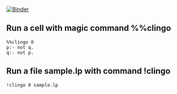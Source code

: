 [![Binder](https://mybinder.org/badge_logo.svg)](https://mybinder.org/v2/gh/krr-up/notebook.git/examples)

## Run a cell with magic command %%clingo
```
%%clingo 0
p:- not q.
q:- not p.
```
## Run a file sample.lp with command !clingo
```
!clingo 0 sample.lp
